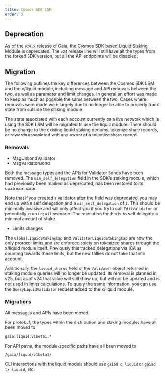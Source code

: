 ```yaml
---
title: Cosmos SDK LSM
order: 3
---
```


## Deprecation

As of the `v24.x` release of Gaia, the Cosmos SDK based Liquid Staking Module is deprecated. The `v24` release line 
will still have all the types from the forked SDK version, but all the API endpoints will be disabled.

## Migration

The following outlines the key differences between the Cosmos SDK LSM and the x/liquid module, including message and 
API removals between the two, as well as parameter and limit changes. In general an effort was made to keep as much 
as possible the same between the two. Cases where removals were made were largely due to no longer be able to 
properly track state from outside the staking module.

The state associated with each account currently on a live network which is using the SDK LSM will be migrated to 
use the liquid module. There should be no change to the existing liquid staking denoms, tokenize share records, or 
rewards associated with any owner of a tokenize share record.

### Removals
- MsgUnbondValidator
- MsgValidatorBond

Both the message types and the APIs for Validator Bonds have been removed. The `min_self_delegation` field in the 
SDK's staking module, which had previously been marked as deprecated, has been restored to its upstream state.

Note that if you created a validator after the field was deprecated, you may end up with `0` self delegation and a 
`min_self_delegation` of `1`. This should be minimally invasive and will only affect you if you try to  call 
`EditValidator` or potentially in an `Unjail` scenario. The resolution for this is to self delegate a minimal amount 
of stake.

- Limits changes

The `GlobalLiquidStakingCap` and `ValidatorLiquidStakingCap` are now the only protocol limits and are enforced 
solely on tokenized shares through the x/liquid module itself. Previously this tracked delegations via ICA as 
counting towards these limits, but the new tallies do not take that into account.

Additionally, the `liquid_shares` field of the `Validator` object returned in staking module queries will no longer 
be updated. Its removal is planned in v25, but as of v24 that value will still show up, but will not be updated and 
is not used in limits calculations. To query the same information, you can use the `QueryLiquidValidator` request 
added to the x/liquid module.

### Migrations
All messages and APIs have been moved.

For protobuf, the types within the distribution and staking modules have all been moved to
```protobuf
gaia.liquid.v1beta1.*
```

For API paths, the module-specific paths have all been moved to
```
/gaia/liquid/v1beta1/
```

CLI interactions with the liquid module should use `gaiad q liquid` or `gaiad tx liquid`, etc.
